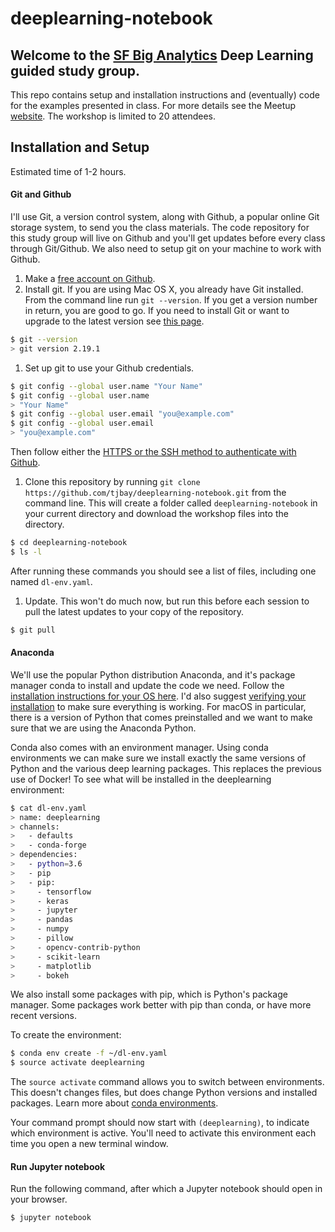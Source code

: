 # deeplearning-notebook

## Welcome to the **[SF Big Analytics](https://www.meetup.com/SF-Big-Analytics/)** Deep Learning guided study group.
This repo contains setup and installation instructions and (eventually) code for the examples presented in class. For more details see the Meetup [website](https://www.meetup.com/SF-Big-Analytics/). The workshop is limited to 20 attendees.

## Installation and Setup
Estimated time of 1-2 hours.

#### Git and Github
I'll use Git, a version control system, along with Github, a popular online Git storage system, to send you the class materials. The code repository for this study group will live on Github and you'll get updates before every class through Git/Github. We also need to setup git on your machine to work with Github.

1. Make a [free account on Github](https://github.com/).
1. Install git. If you are using Mac OS X, you already have Git installed. From the command line run `git --version`. If you get a version number in return, you are good to go. If you need to install Git or want to upgrade to the latest version see [this page](https://git-scm.com/).
```bash
$ git --version
> git version 2.19.1
```
1. Set up git to use your Github credentials.
```bash
$ git config --global user.name "Your Name"
$ git config --global user.name
> "Your Name"
$ git config --global user.email "you@example.com"
$ git config --global user.email 
> "you@example.com"
```
Then follow either the [HTTPS or the SSH method to authenticate with Github](https://help.github.com/articles/set-up-git/#next-steps-authenticating-with-github-from-git).

1. Clone this repository by running `git clone https://github.com/tjbay/deeplearning-notebook.git` from the command line. This will create a folder called `deeplearning-notebook` in your current directory and download the workshop files into the directory.
```bash
$ cd deeplearning-notebook
$ ls -l
```
After running these commands you should see a list of files, including one named `dl-env.yaml`.
1. Update. This won't do much now, but run this before each session to pull the latest updates to your copy of the repository.
```bash
$ git pull
```

#### Anaconda 
We'll use the popular Python distribution Anaconda, and it's package manager conda to install and update the code we need. Follow the [installation instructions for your OS here](https://docs.anaconda.com/anaconda/install/). I'd also suggest [verifying your installation](https://docs.anaconda.com/anaconda/install/verify-install/) to make sure everything is working. For macOS in particular, there is a version of Python that comes preinstalled and we want to make sure that we are using the Anaconda Python.

Conda also comes with an environment manager. Using conda environments we can make sure we install exactly the same versions of Python and the various deep learning packages. This replaces the previous use of Docker! To see what will be installed in the deeplearning environment:

```bash
$ cat dl-env.yaml
> name: deeplearning
> channels:
>   - defaults
>   - conda-forge
> dependencies:
>   - python=3.6
>   - pip
>   - pip:
>     - tensorflow
>     - keras
>     - jupyter
>     - pandas
>     - numpy
>     - pillow
>     - opencv-contrib-python
>     - scikit-learn
>     - matplotlib
>     - bokeh
```

We also install some packages with pip, which is Python's package manager. Some packages work better with pip than conda, or have more recent versions.

To create the environment:
```bash
$ conda env create -f ~/dl-env.yaml
$ source activate deeplearning
```

The `source activate` command allows you to switch between environments. This doesn't changes files, but does change Python versions and installed packages. Learn more about [conda environments](https://conda.io/docs/user-guide/tasks/manage-environments.html).

Your command prompt should now start with `(deeplearning)`, to indicate which environment is active. You'll need to activate this environment each time you open a new terminal window.

#### Run Jupyter notebook
Run the following command, after which a Jupyter notebook should open in your browser.
```bash
$ jupyter notebook
```


